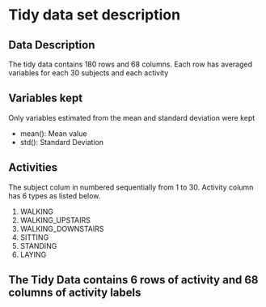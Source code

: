 Tidy data set description
=========================

Data Description
----------------

The tidy data contains 180 rows and 68 columns. Each row has averaged
variables for each 30 subjects and each activity

Variables kept
--------------

Only variables estimated from the mean and standard deviation were
kept  
* mean(): Mean value  
* std(): Standard Deviation

Activities
----------

The subject colum in numbered sequentially from 1 to 30. Activity column
has 6 types as listed below.

1.  WALKING
2.  WALKING_UPSTAIRS
3.  WALKING_DOWNSTAIRS
4.  SITTING
5.  STANDING
6.  LAYING

The Tidy Data contains 6 rows of activity and 68 columns of activity labels
---------------------------------------------------------------------------
